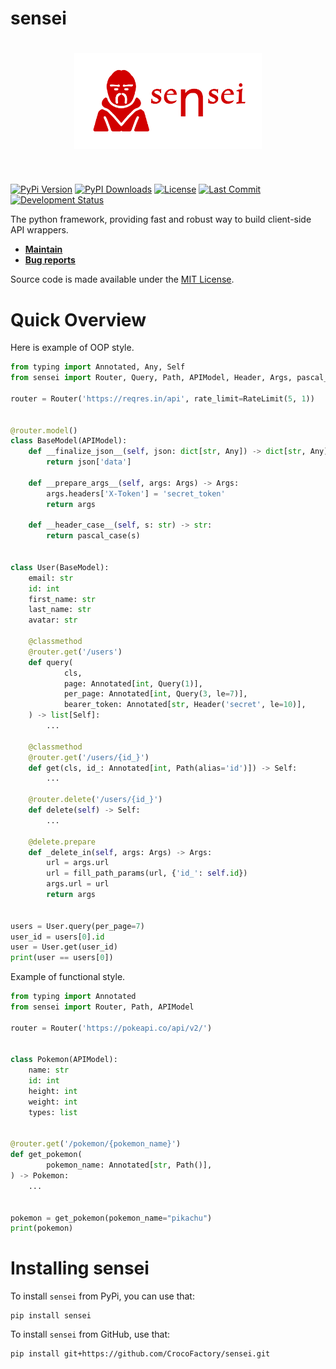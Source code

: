 # sensei
<a href="https://pypi.org/project/sensei/">
<h1 align="center">
<img alt="Logo Banner" src="https://raw.githubusercontent.com/CrocoFactory/sensei/main/branding/logo/transparent_red.png" width="300">
</h1><br>
</a>

[![PyPi Version](https://img.shields.io/pypi/v/sensei)](https://pypi.org/project/sensei/)
[![PyPI Downloads](https://img.shields.io/pypi/dm/sensei?label=downloads)](https://pypi.org/project/sensei/)
[![License](https://img.shields.io/github/license/CrocoFactory/sensei.svg)](https://pypi.org/project/sensei/)
[![Last Commit](https://img.shields.io/github/last-commit/CrocoFactory/sensei.svg)](https://pypi.org/project/sensei/)
[![Development Status](https://img.shields.io/pypi/status/sensei)](https://pypi.org/project/sensei/)

The python framework, providing fast and robust way to build client-side API wrappers.
                           
- **[Maintain](https://www.patreon.com/user/membership?u=142083211)**
- **[Bug reports](https://github.com/CrocoFactory/sensei/issues)**

Source code is made available under the [MIT License](LICENSE).  
                   
# Quick Overview

Here is example of OOP style.

```python
from typing import Annotated, Any, Self
from sensei import Router, Query, Path, APIModel, Header, Args, pascal_case, fill_path_params, RateLimit

router = Router('https://reqres.in/api', rate_limit=RateLimit(5, 1))


@router.model()
class BaseModel(APIModel):
    def __finalize_json__(self, json: dict[str, Any]) -> dict[str, Any]:
        return json['data']

    def __prepare_args__(self, args: Args) -> Args:
        args.headers['X-Token'] = 'secret_token'
        return args

    def __header_case__(self, s: str) -> str:
        return pascal_case(s)


class User(BaseModel):
    email: str
    id: int
    first_name: str
    last_name: str
    avatar: str

    @classmethod
    @router.get('/users')
    def query(
            cls,
            page: Annotated[int, Query(1)],
            per_page: Annotated[int, Query(3, le=7)],
            bearer_token: Annotated[str, Header('secret', le=10)],
    ) -> list[Self]:
        ...

    @classmethod
    @router.get('/users/{id_}')
    def get(cls, id_: Annotated[int, Path(alias='id')]) -> Self:
        ...

    @router.delete('/users/{id_}')
    def delete(self) -> Self:
        ...

    @delete.prepare
    def _delete_in(self, args: Args) -> Args:
        url = args.url
        url = fill_path_params(url, {'id_': self.id})
        args.url = url
        return args


users = User.query(per_page=7)
user_id = users[0].id
user = User.get(user_id)
print(user == users[0])
```

Example of functional style.

```python
from typing import Annotated
from sensei import Router, Path, APIModel

router = Router('https://pokeapi.co/api/v2/')


class Pokemon(APIModel):
    name: str
    id: int
    height: int
    weight: int
    types: list


@router.get('/pokemon/{pokemon_name}')
def get_pokemon(
        pokemon_name: Annotated[str, Path()],
) -> Pokemon:
    ...


pokemon = get_pokemon(pokemon_name="pikachu")
print(pokemon)
```

# Installing sensei
To install `sensei` from PyPi, you can use that:

```shell
pip install sensei
```

To install `sensei` from GitHub, use that:

```shell
pip install git+https://github.com/CrocoFactory/sensei.git
```